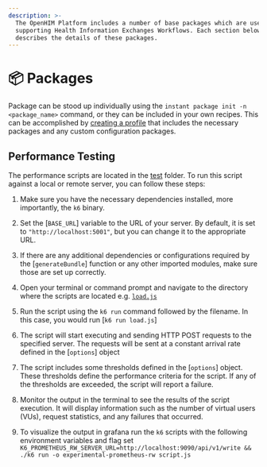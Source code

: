 ```yaml
---
description: >-
  The OpenHIM Platform includes a number of base packages which are useful for
  supporting Health Information Exchanges Workflows. Each section below
  describes the details of these packages.
---
```


# 📦 Packages

Package can be stood up individually using the `instant package init -n <package_name>` command, or they can be included in your own recipes. This can be accomplished by [creating a profile](https://app.gitbook.com/s/TwrbQZir3ZdvejunAFia/getting-started/config#launching-a-profile) that includes the necessary packages and any custom configuration packages.

## Performance Testing

The performance scripts are located in the [test](https://github.com/jembi/platform/tree/main/test) folder. To run this script against a local or remote server, you can follow these steps:

1. Make sure you have the necessary dependencies installed, more importantly, the `k6` binary.

2. Set the [`BASE_URL`] variable to the URL of your server. By default, it is set to `"http://localhost:5001"`, but you can change it to the appropriate URL.

3. If there are any additional dependencies or configurations required by the [`generateBundle`] function or any other imported modules, make sure those are set up correctly.

4. Open your terminal or command prompt and navigate to the directory where the scripts are located e.g. [`load.js`]("/media/platform/test/performance/scripts/load.js")

5. Run the script using the `k6 run` command followed by the filename. In this case, you would run [`k6 run load.js`]

6. The script will start executing and sending HTTP POST requests to the specified server. The requests will be sent at a constant arrival rate defined in the [`options`] object

7. The script includes some thresholds defined in the [`options`] object. These thresholds define the performance criteria for the script. If any of the thresholds are exceeded, the script will report a failure.

8. Monitor the output in the terminal to see the results of the script execution. It will display information such as the number of virtual users (VUs), request statistics, and any failures that occurred.

9. To visualize the output in grafana run the `k6` scripts with the following environment variables and flag set `K6_PROMETHEUS_RW_SERVER_URL=http://localhost:9090/api/v1/write && ./k6 run -o experimental-prometheus-rw script.js`
